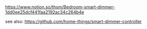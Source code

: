 https://www.notion.so/thsm/Bedroom-smart-dimmer-1dd0ee25dcf441faa2192ac34c264b4e

see also:
https://github.com/home-things/smart-dimmer-controller
